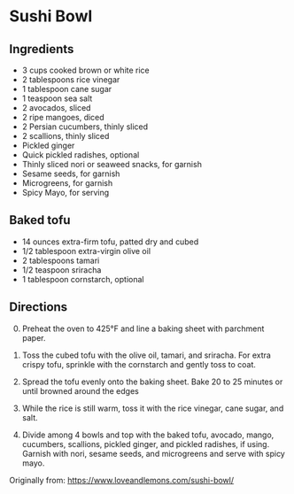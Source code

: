 Sushi Bowl
=========

Ingredients
-----------
 * 3 cups cooked brown or white rice
 * 2 tablespoons rice vinegar
 * 1 tablespoon cane sugar
 * 1 teaspoon sea salt
 * 2 avocados, sliced
 * 2 ripe mangoes, diced
 * 2 Persian cucumbers, thinly sliced
 * 2 scallions, thinly sliced
 * Pickled ginger
 * Quick pickled radishes, optional
 * Thinly sliced nori or seaweed snacks, for garnish
 * Sesame seeds, for garnish
 * Microgreens, for garnish
 * Spicy Mayo, for serving

Baked tofu
-----------
 * 14 ounces extra-firm tofu, patted dry and cubed
 * 1/2 tablespoon extra-virgin olive oil
 * 2 tablespoons tamari
 * 1/2 teaspoon sriracha
 * 1 tablespoon cornstarch, optional

Directions
---------
 0. Preheat the oven to 425°F and line a baking sheet with parchment paper.
 1. Toss the cubed tofu with the olive oil, tamari, and sriracha. For extra crispy tofu, sprinkle with the cornstarch and gently toss to coat.
 2. Spread the tofu evenly onto the baking sheet. Bake 20 to 25 minutes or until browned around the edges

 0. While the rice is still warm, toss it with the rice vinegar, cane sugar, and salt.
 1. Divide among 4 bowls and top with the baked tofu, avocado, mango, cucumbers, scallions, pickled ginger, and pickled radishes, if using. Garnish with nori, sesame seeds, and microgreens and serve with spicy mayo.



Originally from:
  https://www.loveandlemons.com/sushi-bowl/
